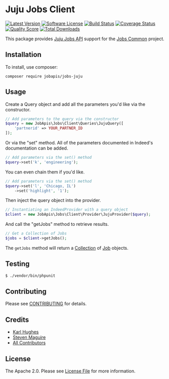 # Juju Jobs Client

[![Latest Version](https://img.shields.io/github/release/jobapis/jobs-juju.svg?style=flat-square)](https://github.com/jobapis/jobs-juju/releases)
[![Software License](https://img.shields.io/badge/license-APACHE%202.0-brightgreen.svg?style=flat-square)](LICENSE.md)
[![Build Status](https://img.shields.io/travis/jobapis/jobs-juju/master.svg?style=flat-square&1)](https://travis-ci.org/jobapis/jobs-juju)
[![Coverage Status](https://img.shields.io/scrutinizer/coverage/g/jobapis/jobs-juju.svg?style=flat-square)](https://scrutinizer-ci.com/g/jobapis/jobs-juju/code-structure)
[![Quality Score](https://img.shields.io/scrutinizer/g/jobapis/jobs-juju.svg?style=flat-square)](https://scrutinizer-ci.com/g/jobapis/jobs-juju)
[![Total Downloads](https://img.shields.io/packagist/dt/jobapis/jobs-juju.svg?style=flat-square)](https://packagist.org/packages/jobapis/jobs-juju)

This package provides [Juju Jobs API](http://www.juju.com/publisher/spec/)
support for the [Jobs Common](https://github.com/jobapis/jobs-common) project.

## Installation

To install, use composer:

```
composer require jobapis/jobs-juju
```

## Usage

Create a Query object and add all the parameters you'd like via the constructor.
 
```php
// Add parameters to the query via the constructor
$query = new JobApis\Jobs\Client\Queries\JujuQuery([
    'partnerid' => YOUR_PARTNER_ID
]);
```

Or via the "set" method. All of the parameters documented in Indeed's documentation can be added.

```php
// Add parameters via the set() method
$query->set('k', 'engineering');
```

You can even chain them if you'd like.

```php
// Add parameters via the set() method
$query->set('l', 'Chicago, IL')
    ->set('highlight', '1');
```
 
Then inject the query object into the provider.

```php
// Instantiating an IndeedProvider with a query object
$client = new JobApis\Jobs\Client\Provider\JujuProvider($query);
```

And call the "getJobs" method to retrieve results.

```php
// Get a Collection of Jobs
$jobs = $client->getJobs();
```

The `getJobs` method will return a [Collection](https://github.com/jobapis/jobs-common/blob/master/src/Collection.php) of [Job](https://github.com/jobapis/jobs-common/blob/master/src/Job.php) objects.

## Testing

``` bash
$ ./vendor/bin/phpunit
```

## Contributing

Please see [CONTRIBUTING](https://github.com/jobapis/jobs-juju/blob/master/CONTRIBUTING.md) for details.

## Credits

- [Karl Hughes](https://github.com/karllhughes)
- [Steven Maguire](https://github.com/stevenmaguire)
- [All Contributors](https://github.com/jobapis/jobs-juju/contributors)

## License

The Apache 2.0. Please see [License File](https://github.com/jobapis/jobs-juju/blob/master/LICENSE) for more information.

